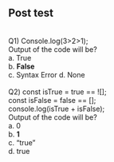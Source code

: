 ## Post test
<br>
Q1) Console.log(3>2>1); 
<br> Output of the code will be? <br>
a. True <br>
b. <b>False</b> <br>
c. Syntax Error
d. None

<br>
<br>
Q2)      const isTrue = true == ![]; <br>
         const isFalse = false == []; <br>
         console.log(isTrue + isFalse);
<br>     Output of the code will be? <br>
a. 0 <br>
b. <b>1</b> <br>
c. “true” <br>
d. true <br>



<br>
<br>
